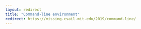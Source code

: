 ```yaml
---
layout: redirect
title: "Command-line environment"
redirect: https://missing.csail.mit.edu/2019/command-line/
---
```

